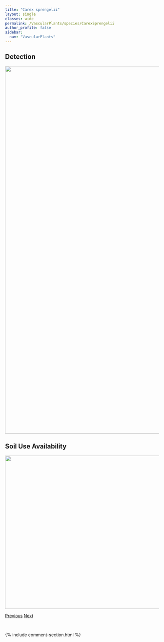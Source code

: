 ```yaml
---
title: "Carex sprengelii"
layout: single
classes: wide
permalink: /VascularPlants/species/CarexSprengelii
author_profile: false
sidebar:
  nav: "VascularPlants"
---
```


<h2>Detection</h2>

<a href="https://drive.google.com/uc?export=view&id=1CdeDfVVL8HGaSu-mIXSvWHgQw8fdZUzX">
<img src="https://drive.google.com/uc?export=view&id=1CdeDfVVL8HGaSu-mIXSvWHgQw8fdZUzX" height = "1200" width = "800">
</a>


<h2>Soil Use Availability</h2>

<a href="https://drive.google.com/uc?export=view&id=19Vb_3eNF2xT6ukLiUrJEdJn5JOfz2VNs">
<img src="https://drive.google.com/uc?export=view&id=19Vb_3eNF2xT6ukLiUrJEdJn5JOfz2VNs" height = "500" width = "1000">
</a>


<a href="/DevelopmentWebsite/VascularPlants/species/CarexSpectabilis" class="pagination--pager" title="Carex spectabilis">Previous</a> <a href="/DevelopmentWebsite/VascularPlants/species/CarexStipata" class="pagination--pager" title="Carex stipata">Next</a>

<p>&nbsp;</p>

{% include comment-section.html %}
